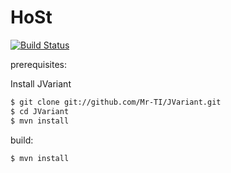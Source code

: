 HoSt
=======

[![Build Status](https://travis-ci.org/Mr-TI/HoSt.svg?branch=master)](https://travis-ci.org/Mr-TI/HoSt)

prerequisites:

Install JVariant
```bash
$ git clone git://github.com/Mr-TI/JVariant.git
$ cd JVariant
$ mvn install
```

build:
```bash
$ mvn install
```

